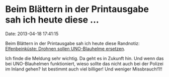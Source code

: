 Beim Blättern in der Printausgabe sah ich heute diese \...
==========================================================

Date: 2013-04-18 17:41:15

Beim Blättern in der Printausgabe sah ich heute diese Randnotiz:
[Elfenbeinküste: Drohnen sollen UNO-Blauhelme
ersetzen](http://www.guardian.co.uk/world/2013/apr/17/drones-replace-peacekeepers-ivory-coast).

Ich finde die Meldung sehr wichtig. Da geht es in Zukunft hin. Und wenn
das bei UNO-Blauhelmen funktioniert, wieso sollte das nicht auch bei der
Polizei im Inland gehen? Ist bestimmt auch viel billiger! Und weniger
Missbrauch!1!!
